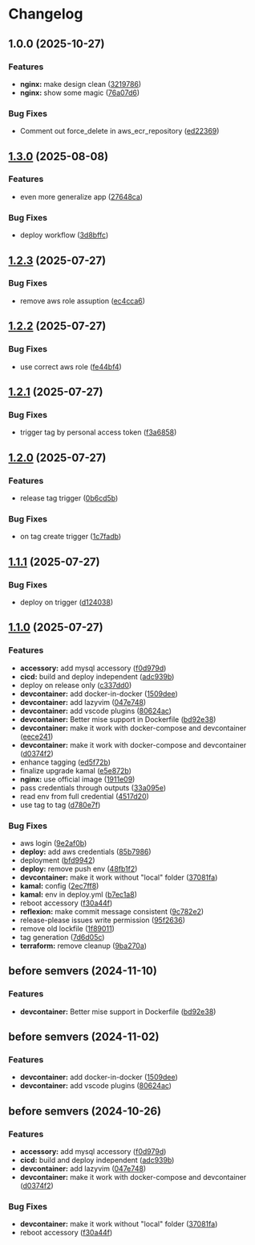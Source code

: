 # Changelog

## 1.0.0 (2025-10-27)


### Features

* **nginx:** make design clean ([3219786](https://github.com/lorenzboss/m324_nginx_test/commit/32197860a5d6b60525fb1374ad27204ca85c004f))
* **nginx:** show some magic ([76a07d6](https://github.com/lorenzboss/m324_nginx_test/commit/76a07d625abb12b64869a5be9cf920f48b524338))


### Bug Fixes

* Comment out force_delete in aws_ecr_repository ([ed22369](https://github.com/lorenzboss/m324_nginx_test/commit/ed223691cb81c5155500a008907c2a6c500b6d8c))

## [1.3.0](https://github.com/herrhodel/modul-324-muster/compare/v1.2.3...v1.3.0) (2025-08-08)


### Features

* even more generalize app ([27648ca](https://github.com/herrhodel/modul-324-muster/commit/27648ca5a981d6955d08453fd7f2d2ac73e3894b))


### Bug Fixes

* deploy workflow ([3d8bffc](https://github.com/herrhodel/modul-324-muster/commit/3d8bffc3700f569773722ac6c71e8366c2b1bc71))

## [1.2.3](https://github.com/herrhodel/modul-324-muster/compare/v1.2.2...v1.2.3) (2025-07-27)


### Bug Fixes

* remove aws role assuption ([ec4cca6](https://github.com/herrhodel/modul-324-muster/commit/ec4cca6863d856209a17101b2d0dd1fcd9f11e84))

## [1.2.2](https://github.com/herrhodel/modul-324-muster/compare/v1.2.1...v1.2.2) (2025-07-27)


### Bug Fixes

* use correct aws role ([fe44bf4](https://github.com/herrhodel/modul-324-muster/commit/fe44bf4b9dee89b2a56375fbdeca28129b841b6c))

## [1.2.1](https://github.com/herrhodel/modul-324-muster/compare/v1.2.0...v1.2.1) (2025-07-27)


### Bug Fixes

* trigger tag by personal access token ([f3a6858](https://github.com/herrhodel/modul-324-muster/commit/f3a685886c73654dd9f336c4229033d45f627879))

## [1.2.0](https://github.com/herrhodel/modul-324-muster/compare/v1.1.1...v1.2.0) (2025-07-27)


### Features

* release tag trigger ([0b6cd5b](https://github.com/herrhodel/modul-324-muster/commit/0b6cd5bf189b6ab02e06bf9493d441e3ce2eb178))


### Bug Fixes

* on tag create trigger ([1c7fadb](https://github.com/herrhodel/modul-324-muster/commit/1c7fadb9c8f93e2ec891f0d6278efb65833239fb))

## [1.1.1](https://github.com/herrhodel/modul-324-muster/compare/v1.1.0...v1.1.1) (2025-07-27)


### Bug Fixes

* deploy on trigger ([d124038](https://github.com/herrhodel/modul-324-muster/commit/d1240389e62f09b68df43441aa3f7ce7e29d5288))

## [1.1.0](https://github.com/herrhodel/modul-324-muster/compare/v1.0.0...v1.1.0) (2025-07-27)


### Features

* **accessory:** add mysql accessory ([f0d979d](https://github.com/herrhodel/modul-324-muster/commit/f0d979dd36e9eb0d88bf1c07d23cdd33e3a455ea))
* **cicd:** build and deploy independent ([adc939b](https://github.com/herrhodel/modul-324-muster/commit/adc939bc541735b76b07f25c77fed8bfac11aa7b))
* deploy on release only ([c337dd0](https://github.com/herrhodel/modul-324-muster/commit/c337dd0265a7fd3f043a7736f5f8a07b1daa3ba6))
* **devcontainer:** add docker-in-docker ([1509dee](https://github.com/herrhodel/modul-324-muster/commit/1509deecf73c72e642b0054c85203f957cbdb391))
* **devcontainer:** add lazyvim ([047e748](https://github.com/herrhodel/modul-324-muster/commit/047e748f044847fc01a2599331a74cabe1a7c07b))
* **devcontainer:** add vscode plugins ([80624ac](https://github.com/herrhodel/modul-324-muster/commit/80624ac586921db79e6f0d1885d903f81af1eace))
* **devcontainer:** Better mise support in Dockerfile ([bd92e38](https://github.com/herrhodel/modul-324-muster/commit/bd92e38a858b91da4b8c68af65536a45510925ae))
* **devcontainer:** make it work with docker-compose and devcontainer ([eece241](https://github.com/herrhodel/modul-324-muster/commit/eece24138fa989f873ae0c224c190a59956b607f))
* **devcontainer:** make it work with docker-compose and devcontainer ([d0374f2](https://github.com/herrhodel/modul-324-muster/commit/d0374f2cf2906a6b942cb9f94db0a3d50233762f))
* enhance tagging ([ed5f72b](https://github.com/herrhodel/modul-324-muster/commit/ed5f72b29a9d9455c34397cbd53676059d0d6b8d))
* finalize upgrade kamal ([e5e872b](https://github.com/herrhodel/modul-324-muster/commit/e5e872bfdd093ef762a77aec63deffe5981231ff))
* **nginx:** use official image ([1911e09](https://github.com/herrhodel/modul-324-muster/commit/1911e093e8897f5612f6a322873b67e767c774b6))
* pass credentials through outputs ([33a095e](https://github.com/herrhodel/modul-324-muster/commit/33a095e0fa075178df856ffc877d5f9b895c14fa))
* read env from full credential ([4517d20](https://github.com/herrhodel/modul-324-muster/commit/4517d20f70e975233b0a49e920b72a94383ce621))
* use tag to tag ([d780e7f](https://github.com/herrhodel/modul-324-muster/commit/d780e7f57ac71173bcfad7dcea69c855d1f92c2d))


### Bug Fixes

* aws login ([9e2af0b](https://github.com/herrhodel/modul-324-muster/commit/9e2af0b18e90f3990c5464779eab90666afe7980))
* **deploy:** add aws credentials ([85b7986](https://github.com/herrhodel/modul-324-muster/commit/85b7986d25d4ec7f0e9503f1c7d6580735940e78))
* deployment ([bfd9942](https://github.com/herrhodel/modul-324-muster/commit/bfd9942b79939d689f83f097916795c8a26ce6cf))
* **deploy:** remove push env ([48fb1f2](https://github.com/herrhodel/modul-324-muster/commit/48fb1f21a9a3c5cc163e148ec7dae2a10466f9f0))
* **devcontainer:** make it work without "local" folder ([37081fa](https://github.com/herrhodel/modul-324-muster/commit/37081fac7fec7c7c16baf38c1776d4dd6b5ee563))
* **kamal:** config ([2ec7ff8](https://github.com/herrhodel/modul-324-muster/commit/2ec7ff8001db3be5dbe138e2036602d5fa44ae61))
* **kamal:** env in deploy.yml ([b7ec1a8](https://github.com/herrhodel/modul-324-muster/commit/b7ec1a84f9e6fd11666d5084046bff2a5c0bf7e8))
* reboot accessory ([f30a44f](https://github.com/herrhodel/modul-324-muster/commit/f30a44f1217baf1545aec72c44725ee6f954c371))
* **reflexion:** make commit message consistent ([9c782e2](https://github.com/herrhodel/modul-324-muster/commit/9c782e238a0e949f2fa0364a526aae09fa42ced3))
* release-please issues write permission ([95f2636](https://github.com/herrhodel/modul-324-muster/commit/95f263660b39b1ccb6722377cc68bf2899ec59f0))
* remove old lockfile ([1f89011](https://github.com/herrhodel/modul-324-muster/commit/1f890110070f8640309ad413c59b81b523736431))
* tag generation ([7d6d05c](https://github.com/herrhodel/modul-324-muster/commit/7d6d05c6c403d07da02f2cff26e40eb50aaba7ed))
* **terraform:** remove cleanup ([9ba270a](https://github.com/herrhodel/modul-324-muster/commit/9ba270a2cdd2ceee9b1caf6fb0540cb63c291fe1))

## before semvers (2024-11-10)

### Features

* **devcontainer:** Better mise support in Dockerfile ([bd92e38](https://github.com/codingluke/bbzbl-modul-324-template/commit/bd92e38a858b91da4b8c68af65536a45510925ae))

## before semvers (2024-11-02)


### Features

* **devcontainer:** add docker-in-docker ([1509dee](https://github.com/codingluke/bbzbl-modul-324-template/commit/1509deecf73c72e642b0054c85203f957cbdb391))
* **devcontainer:** add vscode plugins ([80624ac](https://github.com/codingluke/bbzbl-modul-324-template/commit/80624ac586921db79e6f0d1885d903f81af1eace))

## before semvers (2024-10-26)


### Features

* **accessory:** add mysql accessory ([f0d979d](https://github.com/codingluke/bbzbl-modul-324-template/commit/f0d979dd36e9eb0d88bf1c07d23cdd33e3a455ea))
* **cicd:** build and deploy independent ([adc939b](https://github.com/codingluke/bbzbl-modul-324-template/commit/adc939bc541735b76b07f25c77fed8bfac11aa7b))
* **devcontainer:** add lazyvim ([047e748](https://github.com/codingluke/bbzbl-modul-324-template/commit/047e748f044847fc01a2599331a74cabe1a7c07b))
* **devcontainer:** make it work with docker-compose and devcontainer ([d0374f2](https://github.com/codingluke/bbzbl-modul-324-template/commit/d0374f2cf2906a6b942cb9f94db0a3d50233762f))


### Bug Fixes

* **devcontainer:** make it work without "local" folder ([37081fa](https://github.com/codingluke/bbzbl-modul-324-template/commit/37081fac7fec7c7c16baf38c1776d4dd6b5ee563))
* reboot accessory ([f30a44f](https://github.com/codingluke/bbzbl-modul-324-template/commit/f30a44f1217baf1545aec72c44725ee6f954c371))
